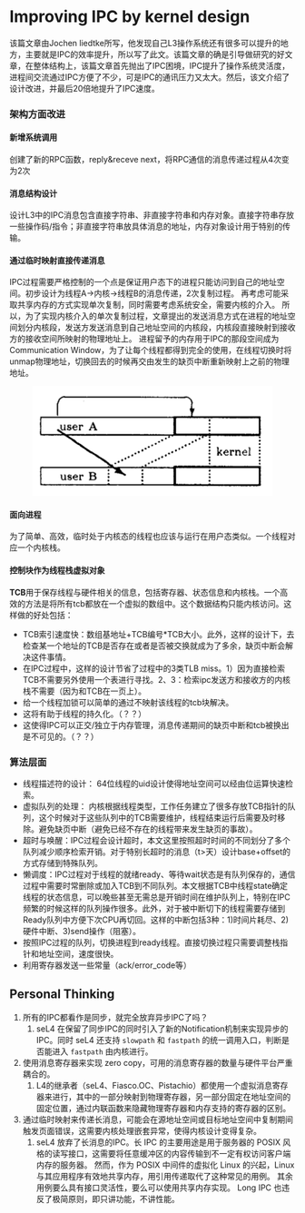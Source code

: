# Improving IPC by kernel design

该篇文章由Jochen liedtke所写，他发现自己L3操作系统还有很多可以提升的地方，主要就是IPC的效率提升，所以写了此文。该篇文章的确是引导做研究的好文章，在整体结构上，该篇文章首先抛出了IPC困境，IPC提升了操作系统灵活度，进程间交流通过IPC方便了不少，可是IPC的通讯压力又太大。然后，该文介绍了设计改进，并最后20倍地提升了IPC速度。

### 架构方面改进

#### 新增系统调用

创建了新的RPC函数，reply\&receve next，将RPC通信的消息传递过程从4次变为2次

#### 消息结构设计

设计L3中的IPC消息包含直接字符串、非直接字符串和内存对象。直接字符串存放一些操作码/指令；非直接字符串放具体消息的地址，内存对象设计用于特别的传输。

#### 通过临时映射直接传递消息

IPC过程需要严格控制的一个点是保证用户态下的进程只能访问到自己的地址空间。初步设计为线程A->内核->线程B的消息传递，2次复制过程。 再考虑可能采取共享内存的方式实现单次复制，同时需要考虑系统安全，需要内核的介入。 所以，为了实现内核介入的单次复制过程，文章提出的发送消息方式在进程的地址空间划分内核段，发送方发送消息到自己地址空间的内核段，内核段直接映射到接收方的接收空间所映射的物理地址上。 进程留予的内存用于IPC的那段空间成为Communication Window，为了让每个线程都得到完全的使用，在线程切换时将unmap物理地址，切换回去的时候再交由发生的缺页中断重新映射上之前的物理地址。

<figure><img src="../.gitbook/assets/Pasted image 20230329211759.png" alt=""><figcaption></figcaption></figure>

#### 面向进程

为了简单、高效，临时处于内核态的线程也应该与运行在用户态类似。一个线程对应一个内核栈。

#### 控制块作为线程栈虚拟对象

**TCB**用于保存线程与硬件相关的信息，包括寄存器、状态信息和内核栈。一个高效的方法是将所有tcb都放在一个虚拟的数组中。这个数据结构只能内核访问。这样做的好处包括：

* TCB索引速度快：数组基地址+TCB编号\*TCB大小。此外，这样的设计下，去检查某一个地址的TCB是否存在或者是否被交换就成为了多余，缺页中断会解决这件事情。
* 在IPC过程中，这样的设计节省了过程中的3类TLB miss。1）因为直接检索TCB不需要另外使用一个表进行寻找。2、3：检索ipc发送方和接收方的内核栈不需要（因为和TCB在一页上）。
* 给一个线程加锁可以简单的通过不映射该线程的tcb块解决。
* 这将有助于线程的持久化。（？？）
* 这使得IPC可以正交/独立于内存管理，消息传递期间的缺页中断和tcb被换出是不可见的。（？？）

### 算法层面

* 线程描述符的设计： 64位线程的uid设计使得地址空间可以经由位运算快速检索。
* 虚拟队列的处理： 内核根据线程类型，工作任务建立了很多存放TCB指针的队列，这个时候对于这些队列中的TCB需要维护，线程结束运行后需要及时移除。避免缺页中断（避免已经不存在的线程带来发生缺页的事故）。
* 超时与唤醒：IPC过程会设计超时，本文这里按照超时时间的不同划分了多个队列减少顺序检索开销。对于特别长超时的消息（t>天）设计base+offset的方式存储到特殊队列。
* 懒调度：IPC过程对于线程的就绪ready、等待wait状态是有队列保存的，通信过程中需要时常删除或加入TCB到不同队列。本文根据TCB中线程state确定线程的状态信息，可以晚些甚至无需总是开销时间在维护队列上，特别在IPC频繁的时候这样的队列操作很多。此外，对于被中断切下的线程需要存储到Ready队列中方便下次CPU再切回。这样的中断包括3种：1)时间片耗尽、2)硬件中断、3)send操作（阻塞）。
* 按照IPC过程的队列，切换进程到ready线程。直接切换过程只需要调整栈指针和地址空间，速度很快。
* 利用寄存器发送一些常量（ack/error\_code等）

## Personal Thinking

1. 所有的IPC都看作是同步，就完全放弃异步IPC了吗？
   1. seL4 在保留了同步IPC的同时引入了新的Notification机制来实现异步的IPC。同时 seL4 还支持 `slowpath` 和 `fastpath` 的统一调用入口，判断是否能进入 `fastpath` 由内核进行。
2. 使用消息寄存器来实现 zero copy，可用的消息寄存器的数量与硬件平台严重耦合的。
   1. L4的继承者（seL4、Fiasco.OC、Pistachio）都使用一个虚拟消息寄存器来进行，其中的一部分映射到物理寄存器，另一部分固定在地址空间的固定位置，通过内联函数来隐藏物理寄存器和内存支持的寄存器的区别。
3. 通过临时映射来传递长消息，可能会在源地址空间或目标地址空间中复制期间触发页面错误，这需要内核处理嵌套异常，使得内核设计变得复杂。
   1. seL4 放弃了长消息的IPC。长 IPC 的主要用途是用于服务器的 POSIX 风格的读写接口，这需要将任意缓冲区的内容传输到不一定有权访问客户端内存的服务器。 然而，作为 POSIX 中间件的虚拟化 Linux 的兴起，Linux 与其应用程序有效地共享内存，用引用传递取代了这种常见的用例。 其余用例要么具有接口灵活性，要么可以使用共享内存实现。 Long IPC 也违反了极简原则，即只讲功能，不讲性能。
